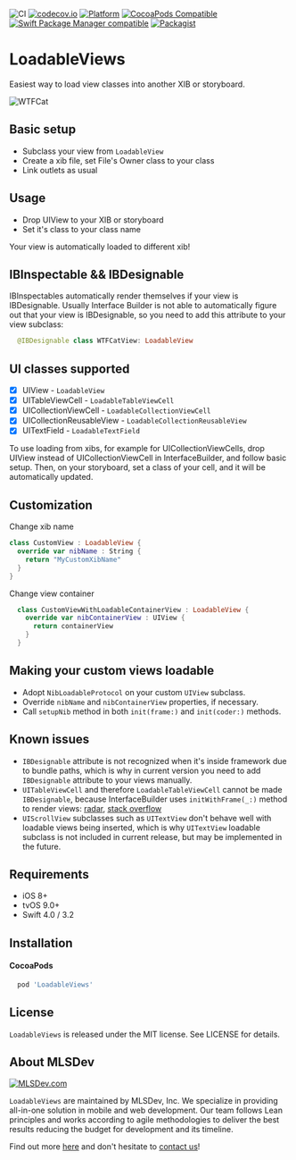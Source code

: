 ![CI](https://github.com/MLSDev/LoadableViews/workflows/CI/badge.svg)
[![codecov.io](http://codecov.io/github/MLSDev/LoadableViews/coverage.svg?branch=master)](http://codecov.io/github/MLSDev/LoadableViews?branch=master)
[![Platform](https://img.shields.io/cocoapods/p/LoadableViews.svg?style=flat)](https://mlsdev.github.io/LoadableViews)
[![CocoaPods Compatible](https://img.shields.io/cocoapods/v/LoadableViews.svg)](https://img.shields.io/cocoapods/v/LoadableViews.svg)
[![Swift Package Manager compatible](https://img.shields.io/badge/Swift%20Package%20Manager-compatible-brightgreen.svg)](https://github.com/apple/swift-package-manager)
[![Packagist](https://img.shields.io/packagist/l/doctrine/orm.svg)]()

# LoadableViews

Easiest way to load view classes into another XIB or storyboard.

![WTFCat](wtf_cat_designable.png)

## Basic setup

* Subclass your view from `LoadableView`
* Create a xib file, set File's Owner class to your class
* Link outlets as usual

## Usage

* Drop UIView to your XIB or storyboard
* Set it's class to your class name

Your view is automatically loaded to different xib!

## IBInspectable && IBDesignable

IBInspectables automatically render themselves if your view is IBDesignable. Usually Interface Builder is not able to automatically figure out that your view is IBDesignable, so you need to add this attribute to your view subclass:

```swift
  @IBDesignable class WTFCatView: LoadableView
```

## UI classes supported

- [x] UIView - `LoadableView`
- [x] UITableViewCell - `LoadableTableViewCell`
- [x] UICollectionViewCell - `LoadableCollectionViewCell`
- [x] UICollectionReusableView - `LoadableCollectionReusableView`
- [x] UITextField - `LoadableTextField`

To use loading from xibs, for example for UICollectionViewCells, drop UIView instead of UICollectionViewCell in InterfaceBuilder, and follow basic setup. Then, on your storyboard, set a class of your cell, and it will be automatically updated.

## Customization

Change xib name

```swift
class CustomView : LoadableView {
  override var nibName : String {
    return "MyCustomXibName"
  }
}
```

Change view container

```swift
  class CustomViewWithLoadableContainerView : LoadableView {
    override var nibContainerView : UIView {
      return containerView
    }
  }
```

## Making your custom views loadable

* Adopt `NibLoadableProtocol` on your custom `UIView` subclass.
* Override `nibName` and `nibContainerView` properties, if necessary.
* Call `setupNib` method in both `init(frame:)` and `init(coder:)` methods.

## Known issues

* `IBDesignable` attribute is not recognized when it's inside framework due to bundle paths, which is why in current version you need to add `IBDesignable` attribute to your views manually.
* `UITableViewCell` and therefore `LoadableTableViewCell` cannot be made `IBDesignable`, because InterfaceBuilder uses `initWithFrame(_:)` method to render views: [radar](http://www.openradar.me/19901337), [stack overflow](http://stackoverflow.com/questions/26197582/is-there-a-way-for-interface-builder-to-render-ibdesignable-views-which-dont-ov)
* `UIScrollView` subclasses such as `UITextView` don't behave well with loadable views being inserted, which is why `UITextView` loadable subclass is not included in current release, but may be implemented in the future.

## Requirements

* iOS 8+
* tvOS 9.0+
* Swift 4.0 / 3.2

## Installation

#### CocoaPods

```ruby
  pod 'LoadableViews'
```

## License

`LoadableViews` is released under the MIT license. See LICENSE for details.

## About MLSDev

[<img src="https://github.com/MLSDev/development-standards/raw/master/mlsdev-logo.png" alt="MLSDev.com">][mlsdev]

`LoadableViews` are maintained by MLSDev, Inc. We specialize in providing all-in-one solution in mobile and web development. Our team follows Lean principles and works according to agile methodologies to deliver the best results reducing the budget for development and its timeline.

Find out more [here][mlsdev] and don't hesitate to [contact us][contact]!

[mlsdev]: https://mlsdev.com
[contact]: https://mlsdev.com/contact-us
